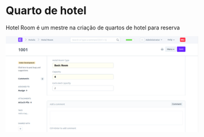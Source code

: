 # Quarto de hotel



Hotel Room é um mestre na criação de quartos de hotel para reserva


![Quarto de hotel](/files/hotel-room.png)



